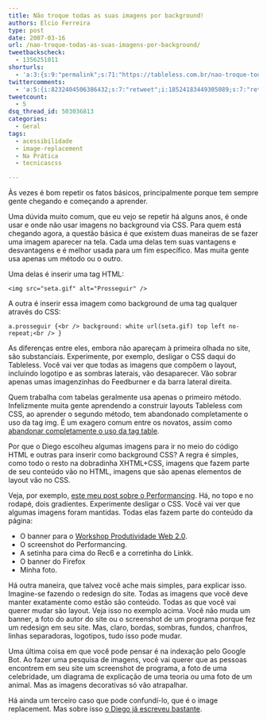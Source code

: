 ```yaml
---
title: Não troque todas as suas imagens por background!
authors: Elcio Ferreira
type: post
date: 2007-03-16
url: /nao-troque-todas-as-suas-imagens-por-background/
tweetbackscheck:
  - 1356251011
shorturls:
  - 'a:3:{s:9:"permalink";s:71:"https://tableless.com.br/nao-troque-todas-as-suas-imagens-por-background";s:7:"tinyurl";s:26:"https://tinyurl.com/3fuugc3";s:4:"isgd";s:19:"https://is.gd/gIYG5X";}'
twittercomments:
  - 'a:5:{i:8232404506386432;s:7:"retweet";i:18524183449305089;s:7:"retweet";i:21344047213842432;s:7:"retweet";i:34027031129890816;s:7:"retweet";i:50243902250287104;s:7:"retweet";}'
tweetcount:
  - 5
dsq_thread_id: 503036813
categories:
  - Geral
tags:
  - acessibilidade
  - image-replacement
  - Na Prática
  - tecnicascss

---
```

Às vezes é bom repetir os fatos básicos, principalmente porque tem sempre gente chegando e começando a aprender.

Uma dúvida muito comum, que eu vejo se repetir há alguns anos, é onde usar e onde não usar imagens no background via CSS. Para quem está chegando agora, a questão básica é que existem duas maneiras de se fazer uma imagem aparecer na tela. Cada uma delas tem suas vantagens e desvantagens e é melhor usada para um fim específico. Mas muita gente usa apenas um método ou o outro.

Uma delas é inserir uma tag HTML:

`<img src="seta.gif" alt="Prosseguir" />`

A outra é inserir essa imagem como background de uma tag qualquer através do CSS:

`a.prosseguir {<br />
   background: white url(seta.gif) top left no-repeat;<br />
}`

As diferenças entre eles, embora não apareçam à primeira olhada no site, são substanciais. Experimente, por exemplo, desligar o CSS daqui do Tableless. Você vai ver que todas as imagens que compôem o layout, incluindo logotipo e as sombras laterais, vão desaparecer. Vão sobrar apenas umas imagenzinhas do Feedburner e da barra lateral direita.

Quem trabalha com tabelas geralmente usa apenas o primeiro método. Infelizmente muita gente aprendendo a construir layouts Tableless com CSS, ao aprender o segundo método, tem abandonado completamente o uso da tag img. É um exagero comum entre os novatos, assim como [abandonar completamente o uso da tag table][1].

Por que o Diego escolheu algumas imagens para ir no meio do código HTML e outras para inserir como background CSS? A regra é simples, como todo o resto na dobradinha XHTML+CSS, imagens que fazem parte de seu conteúdo vão no HTML, imagens que são apenas elementos de layout vão no CSS.

Veja, por exemplo, [este meu post sobre o Performancing][2]. Há, no topo e no rodapé, dois gradientes. Experimente desligar o CSS. Você vai ver que algumas imagens foram mantidas. Todas elas fazem parte do conteúdo da página:

  * O banner para o [Workshop Produtividade Web 2.0][3].
  * O screenshot do Performancing.
  * A setinha para cima do Rec6 e a corretinha do Linkk.
  * O banner do Firefox
  * Minha foto.

Há outra maneira, que talvez você ache mais simples, para explicar isso. Imagine-se fazendo o redesign do site. Todas as imagens que você deve manter exatamente como estão são conteúdo. Todas as que você vai querer mudar são layout. Veja isso no exemplo acima. Você não muda um banner, a foto do autor do site ou o screenshot de um programa porque fez um redesign em seu site. Mas, claro, bordas, sombras, fundos, chanfros, linhas separadoras, logotipos, tudo isso pode mudar.

Uma última coisa em que você pode pensar é na indexação pelo Google Bot. Ao fazer uma pesquisa de imagens, você vai querer que as pessoas encontrem em seu site um screenshot de programa, a foto de uma celebridade, um diagrama de explicação de uma teoria ou uma foto de um animal. Mas as imagens decorativas só vão atrapalhar.

Há ainda um terceiro caso que pode confundí-lo, que é o image replacement. Mas sobre isso [o Diego já escreveu bastante][4].

 [1]: https://tableless.com.br/forum/viewtopic.php?t=3821
 [2]: https://blog.elcio.com.br/performancing/
 [3]: https://curso.visie.com.br/go/2/https://visie.com.br/afiliados/6/visie.com.br/workshop/
 [4]: https://tableless.com.br/aprenda/image-replacement-ou-imagens